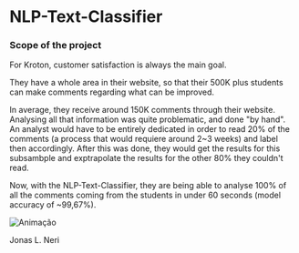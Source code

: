 # NLP-Text-Classifier

### Scope of the project

For Kroton, customer satisfaction is always the main goal.

They have a whole area in their website, so that their 500K plus students can make comments regarding what can be improved. 

In average, they receive around 150K comments through their website. Analysing all that information was quite problematic, and done "by hand".
An analyst would have to be entirely dedicated in order to read 20% of the comments (a process that would requiere around 2~3 weeks) and label then accordingly.
After this was done, they would get the results for this subsambple and exptrapolate the results for the other 80% they couldn't read.

Now, with the NLP-Text-Classifier, they are being able to analyse 100% of all the comments coming from the students in under 60 seconds (model accuracy of ~99,67%).


![Animação](https://user-images.githubusercontent.com/71237900/124483623-ee63c380-dd80-11eb-9580-0086064a321d.gif)


Jonas L. Neri
